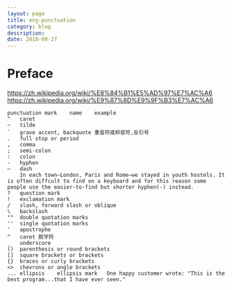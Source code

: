 ```yaml
---
layout: page
title: eng-punctuation
category: blog
description: 
date: 2018-09-27
---
```

# Preface
https://zh.wikipedia.org/wiki/%E8%84%B1%E5%AD%97%E7%AC%A6
https://zh.wikipedia.org/wiki/%E9%87%8D%E9%9F%B3%E7%AC%A6

	punctuation mark	name	example
	^	caret
	~	tilde
	`	grave accent, backquote 重音符或抑音符,反引号
	.	full stop or period
	, 	comma
	;	semi-colon
	:	colon
	-	hyphen
	—	dash
		In each town—London, Paris and Rome—we stayed in youth hostels. It is often diffcult to find on a keyboard and for this reason some people use the easier-to-find but shorter hyphen(-) instead.
	?	question mark
	!	exclamation mark
	/	slash, forward slash or oblique
	\ 	backslash
	""	double quotation marks
	''	single quotation marks
	'	apostrophe
	^	caret 脱字符
	_	underscore
	()	parenthesis or round brackets
	[]	square brackets or brackets
	{}	braces or curly brackets
	<>	chevrons or angle brackets
	...	ellipsis	ellipsis mark	One happy customer wrote: "This is the best program...that I have ever seen."